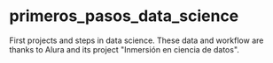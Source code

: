 # primeros_pasos_data_science
First projects and steps in data science. These data and workflow are thanks to Alura and its project "Inmersión en ciencia de datos".
